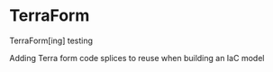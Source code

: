 # TerraForm
TerraForm[ing] testing

Adding Terra form code splices to reuse when building an IaC model


